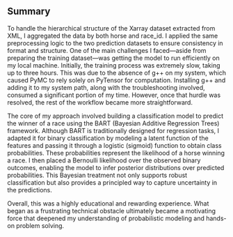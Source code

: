## Summary
To handle the hierarchical structure of the Xarray dataset extracted from XML, I aggregated the data by both horse and race_id. I applied the same preprocessing logic to the two prediction datasets to ensure consistency in format and structure. One of the main challenges I faced—aside from preparing the training dataset—was getting the model to run efficiently on my local machine. Initially, the training process was extremely slow, taking up to three hours. This was due to the absence of g++ on my system, which caused PyMC to rely solely on PyTensor for computation. Installing g++ and adding it to my system path, along with the troubleshooting involved, consumed a significant portion of my time. However, once that hurdle was resolved, the rest of the workflow became more straightforward.

The core of my approach involved building a classification model to predict the winner of a race using the BART (Bayesian Additive Regression Trees) framework. Although BART is traditionally designed for regression tasks, I adapted it for binary classification by modeling a latent function of the features and passing it through a logistic (sigmoid) function to obtain class probabilities. These probabilities represent the likelihood of a horse winning a race. I then placed a Bernoulli likelihood over the observed binary outcomes, enabling the model to infer posterior distributions over predicted probabilities. This Bayesian treatment not only supports robust classification but also provides a principled way to capture uncertainty in the predictions.

Overall, this was a highly educational and rewarding experience. What began as a frustrating technical obstacle ultimately became a motivating force that deepened my understanding of probabilistic modeling and hands-on problem solving.